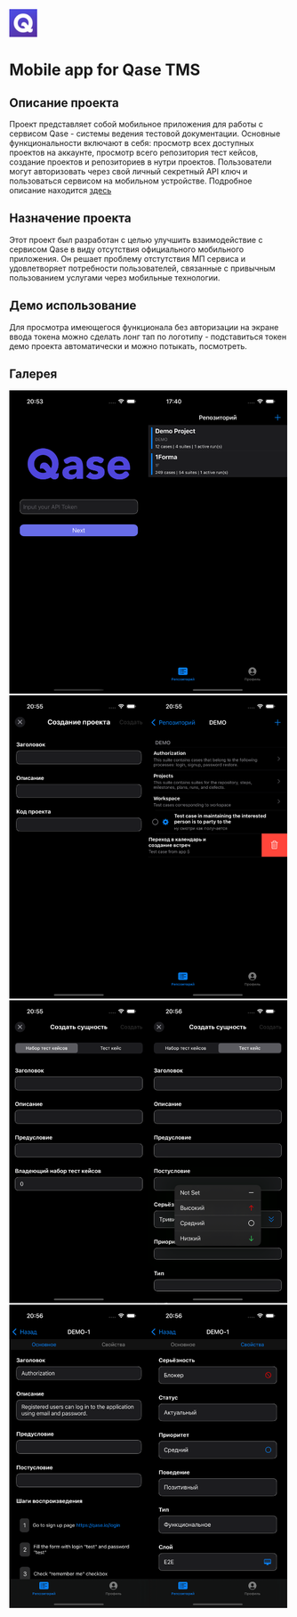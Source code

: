 <img src="https://github.com/ivn-srg/prtf-qase/blob/main/logo-2.jpeg" alt="Лого" style="width: 50px; height: 50px;"/>

# Mobile app for Qase TMS 

## Описание проекта

Проект представляет собой мобильное приложения для работы с сервисом Qase - системы ведения тестовой документации. Основные функциональности включают в себя: просмотр всех доступных проектов на аккаунте, просмотр всего репозитория тест кейсов, создание проектов и репозиториев в нутри проектов. Пользователи могут авторизовать через свой личный секретный API ключ и пользоваться сервисом на мобильном устройстве. Подробное описание находится [здесь](https://github.com/ivn-srg/prtf-qase/tree/main)

## Назначение проекта

Этот проект был разработан с целью улучшить взаимодействие с сервисом Qase в виду отсутствия официального мобильного приложения. Он решает проблему отстутствия МП сервиса и удовлетворяет потребности пользователей, связанные с привычным пользованием услугами через мобильные технологии.

## Демо использование

Для просмотра имеющегося функционала без авторизации на экране ввода токена можно сделать лонг тап по логотипу - подставиться токен демо проекта автоматически и можно потыкать, посмотреть.

## Галерея
<img src="https://github.com/ivn-srg/prtf-qase/blob/main/Simulator%20Screenshot%20-%20iPhone%2016%20Pro%20-%202025-01-07%20at%2020.54.55.png" alt="main screen" width="250"><img src="https://github.com/ivn-srg/prtf-qase/blob/main/Simulator%20Screenshot%20-%20iPhone%2016%20Pro%20-%202024-11-05%20at%2017.40.11.png" alt="projects screen" width="250"><img src="https://github.com/ivn-srg/prtf-qase/blob/main/Simulator%20Screenshot%20-%20iPhone%2016%20Pro%20-%202025-01-07%20at%2020.55.07.png" alt="creating project screen" width="250"><img src="https://github.com/ivn-srg/prtf-qase/blob/main/Simulator%20Screenshot%20-%20iPhone%2016%20Pro%20-%202025-01-07%20at%2020.55.44.png" alt="test entities list screen" width="250"><img src="https://github.com/ivn-srg/prtf-qase/blob/main/Simulator%20Screenshot%20-%20iPhone%2016%20Pro%20-%202025-01-07%20at%2020.55.52.png" alt="creating test entity screen 1" width="250"><img src="https://github.com/ivn-srg/prtf-qase/blob/main/Simulator%20Screenshot%20-%20iPhone%2016%20Pro%20-%202025-01-07%20at%2020.56.05.png" alt="creating test entity screen 2" width="250"><img src="https://github.com/ivn-srg/prtf-qase/blob/main/Simulator%20Screenshot%20-%20iPhone%2016%20Pro%20-%202025-01-07%20at%2020.56.15.png" alt="detail test case main screen" width="250"><img src="https://github.com/ivn-srg/prtf-qase/blob/main/Simulator%20Screenshot%20-%20iPhone%2016%20Pro%20-%202025-01-07%20at%2020.56.19.png" alt="detail test case screen with properties" width="250">
